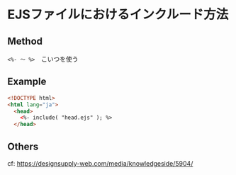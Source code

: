 # EJSファイルにおけるインクルード方法

## Method
`<%- 〜 %>`　こいつを使う  

## Example
```html
<!DOCTYPE html>
<html lang="ja">
  <head>
    <%- include( "head.ejs" ); %>
  </head>
  ```
  
## Others

cf: https://designsupply-web.com/media/knowledgeside/5904/
